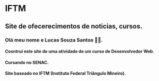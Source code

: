 # IFTM

## Site de ofecerecimentos de noticias, cursos.

### Olá meu nome e Lucas Souza Santos 👩‍💻.
#### Cosntrui este site de uma atividade de um curso de Desenvolvedor Web.
#### Cursando no SENAC.
#### Site baseado no IFTM (Instituto Federal Triângulo Mineiro).
